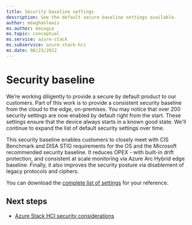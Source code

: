 ```yaml
---
title: Security baseline settings
description: See the default secure baseline settings available.
author: meaghanlewis
ms.author: mosagie
ms.topic: conceptual
ms.service: azure-stack
ms.subservice: azure-stack-hci
ms.date: 08/23/2022
---
```


# Security baseline

We’re working diligently to provide a secure by default product to our customers. Part of this work is to provide a consistent security baseline from the cloud to the edge, on-premises. You may notice that over 200 security settings are now enabled by default right from the start. These settings ensure that the device always starts in a known good state. We'll continue to expand the list of default security settings over time.

This security baseline enables customers to closely meet with CIS Benchmark and DISA STIG requirements for the OS and the Microsoft recommended security baseline. It reduces OPEX - with built-in drift protection, and consistent at scale monitoring via Azure Arc Hybrid edge baseline. Finally, it also improves the security posture via disablement of legacy protocols and ciphers.

You can download the [complete list of settings]() for your reference.

## Next steps

- [Azure Stack HCI security considerations](./security.md)
